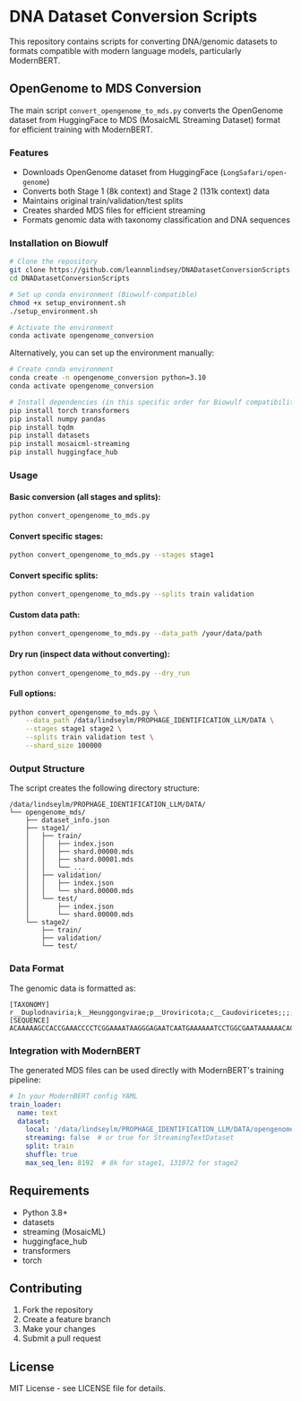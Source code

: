 # DNA Dataset Conversion Scripts

This repository contains scripts for converting DNA/genomic datasets to formats compatible with modern language models, particularly ModernBERT.

## OpenGenome to MDS Conversion

The main script `convert_opengenome_to_mds.py` converts the OpenGenome dataset from HuggingFace to MDS (MosaicML Streaming Dataset) format for efficient training with ModernBERT.

### Features

- Downloads OpenGenome dataset from HuggingFace (`LongSafari/open-genome`)
- Converts both Stage 1 (8k context) and Stage 2 (131k context) data
- Maintains original train/validation/test splits
- Creates sharded MDS files for efficient streaming
- Formats genomic data with taxonomy classification and DNA sequences

### Installation on Biowulf

```bash
# Clone the repository
git clone https://github.com/leannmlindsey/DNADatasetConversionScripts.git
cd DNADatasetConversionScripts

# Set up conda environment (Biowulf-compatible)
chmod +x setup_environment.sh
./setup_environment.sh

# Activate the environment
conda activate opengenome_conversion
```

Alternatively, you can set up the environment manually:

```bash
# Create conda environment 
conda create -n opengenome_conversion python=3.10
conda activate opengenome_conversion

# Install dependencies (in this specific order for Biowulf compatibility)
pip install torch transformers
pip install numpy pandas
pip install tqdm
pip install datasets
pip install mosaicml-streaming
pip install huggingface_hub
```

### Usage

#### Basic conversion (all stages and splits):
```bash
python convert_opengenome_to_mds.py
```

#### Convert specific stages:
```bash
python convert_opengenome_to_mds.py --stages stage1
```

#### Convert specific splits:
```bash
python convert_opengenome_to_mds.py --splits train validation
```

#### Custom data path:
```bash
python convert_opengenome_to_mds.py --data_path /your/data/path
```

#### Dry run (inspect data without converting):
```bash
python convert_opengenome_to_mds.py --dry_run
```

#### Full options:
```bash
python convert_opengenome_to_mds.py \
    --data_path /data/lindseylm/PROPHAGE_IDENTIFICATION_LLM/DATA \
    --stages stage1 stage2 \
    --splits train validation test \
    --shard_size 100000
```

### Output Structure

The script creates the following directory structure:

```
/data/lindseylm/PROPHAGE_IDENTIFICATION_LLM/DATA/
└── opengenome_mds/
    ├── dataset_info.json
    ├── stage1/
    │   ├── train/
    │   │   ├── index.json
    │   │   ├── shard.00000.mds
    │   │   ├── shard.00001.mds
    │   │   └── ...
    │   ├── validation/
    │   │   ├── index.json
    │   │   └── shard.00000.mds
    │   └── test/
    │       ├── index.json
    │       └── shard.00000.mds
    └── stage2/
        ├── train/
        ├── validation/
        └── test/
```

### Data Format

The genomic data is formatted as:
```
[TAXONOMY] r__Duplodnaviria;k__Heunggongvirae;p__Uroviricota;c__Caudoviricetes;;;; [SEQUENCE] ACAAAAAGCCACCGAAACCCCTCGGAAAATAAGGGAGAATCAATGAAAAAATCCTGGCGAATAAAAAACACTCAAG...
```

### Integration with ModernBERT

The generated MDS files can be used directly with ModernBERT's training pipeline:

```yaml
# In your ModernBERT config YAML
train_loader:
  name: text
  dataset:
    local: '/data/lindseylm/PROPHAGE_IDENTIFICATION_LLM/DATA/opengenome_mds/stage1/train'
    streaming: false  # or true for StreamingTextDataset
    split: train
    shuffle: true
    max_seq_len: 8192  # 8k for stage1, 131072 for stage2
```

## Requirements

- Python 3.8+
- datasets
- streaming (MosaicML)
- huggingface_hub
- transformers
- torch

## Contributing

1. Fork the repository
2. Create a feature branch
3. Make your changes
4. Submit a pull request

## License

MIT License - see LICENSE file for details.
